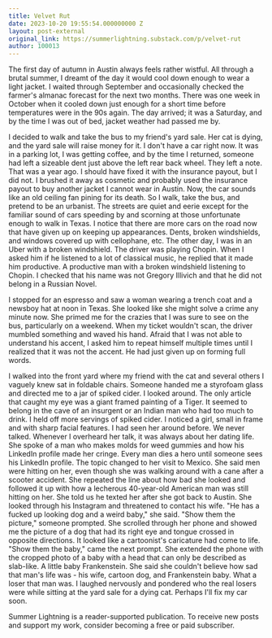 ```yaml
---
title: Velvet Rut
date: 2023-10-20 19:55:54.000000000 Z
layout: post-external
original_link: https://summerlightning.substack.com/p/velvet-rut
author: 100013
---
```


The first day of autumn in Austin always feels rather wistful. All through a brutal summer, I dreamt of the day it would cool down enough to wear a light jacket. I waited through September and occasionally checked the farmer's almanac forecast for the next two months. There was one week in October when it cooled down just enough for a short time before temperatures were in the 90s again. The day arrived; it was a Saturday, and by the time I was out of bed, jacket weather had passed me by.

I decided to walk and take the bus to my friend's yard sale. Her cat is dying, and the yard sale will raise money for it. I don't have a car right now. It was in a parking lot, I was getting coffee, and by the time I returned, someone had left a sizeable dent just above the left rear back wheel. They left a note. That was a year ago. I should have fixed it with the insurance payout, but I did not. I brushed it away as cosmetic and probably used the insurance payout to buy another jacket I cannot wear in Austin. Now, the car sounds like an old ceiling fan pining for its death. So I walk, take the bus, and pretend to be an urbanist. The streets are quiet and eerie except for the familiar sound of cars speeding by and scorning at those unfortunate enough to walk in Texas. I notice that there are more cars on the road now that have given up on keeping up appearances. Dents, broken windshields, and windows covered up with cellophane, etc. The other day, I was in an Uber with a broken windshield. The driver was playing Chopin. When I asked him if he listened to a lot of classical music, he replied that it made him productive. A productive man with a broken windshield listening to Chopin. I checked that his name was not Gregory Illivich and that he did not belong in a Russian Novel.

I stopped for an espresso and saw a woman wearing a trench coat and a newsboy hat at noon in Texas. She looked like she might solve a crime any minute now. She primed me for the crazies that I was sure to see on the bus, particularly on a weekend. When my ticket wouldn't scan, the driver mumbled something and waved his hand. Afraid that I was not able to understand his accent, I asked him to repeat himself multiple times until I realized that it was not the accent. He had just given up on forming full words.

I walked into the front yard where my friend with the cat and several others I vaguely knew sat in foldable chairs. Someone handed me a styrofoam glass and directed me to a jar of spiked cider. I looked around. The only article that caught my eye was a giant framed painting of a Tiger. It seemed to belong in the cave of an insurgent or an Indian man who had too much to drink. I held off more servings of spiked cider. I noticed a girl, small in frame and with sharp facial features. I had seen her around before. We never talked. Whenever I overheard her talk, it was always about her dating life. She spoke of a man who makes molds for weed gummies and how his LinkedIn profile made her cringe. Every man dies a hero until someone sees his LinkedIn profile. The topic changed to her visit to Mexico. She said men were hitting on her, even though she was walking around with a cane after a scooter accident. She repeated the line about how bad she looked and followed it up with how a lecherous 40-year-old American man was still hitting on her. She told us he texted her after she got back to Austin. She looked through his Instagram and threatened to contact his wife. "He has a fucked up looking dog and a weird baby," she said. "Show them the picture," someone prompted. She scrolled through her phone and showed me the picture of a dog that had its right eye and tongue crossed in opposite directions. It looked like a cartoonist's caricature had come to life. "Show them the baby," came the next prompt. She extended the phone with the cropped photo of a baby with a head that can only be described as slab-like. A little baby Frankenstein. She said she couldn't believe how sad that man's life was - his wife, cartoon dog, and Frankenstein baby. What a loser that man was. I laughed nervously and pondered who the real losers were while sitting at the yard sale for a dying cat. Perhaps I'll fix my car soon.

Summer Lightning is a reader-supported publication. To receive new posts and support my work, consider becoming a free or paid subscriber.

